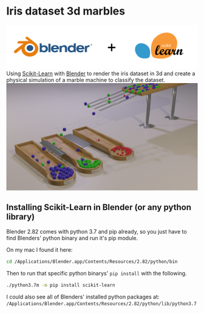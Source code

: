 # Iris dataset 3d marbles
![bld](img/blendner_sklearn.png)
Using [Scikit-Learn](https://scikit-learn.org) with [Blender](https://www.blender.org) to render the iris dataset in 3d and create a physical simulation of a marble machine to classify the dataset.
![scene](img/1492.png)

## Installing Scikit-Learn in Blender (or any python library)
Blender 2.82 comes with python 3.7 and pip already, so you just have to find Blenders' python binary and run it's pip module.

On my mac I found it here:
```bash
cd /Applications/Blender.app/Contents/Resources/2.82/python/bin
```

Then to run that specific python binarys' `pip install` with the following.
```bash
./python3.7m -m pip install scikit-learn
```

I could also see all of Blenders' installed python packages at: `/Applications/Blender.app/Contents/Resources/2.82/python/lib/python3.7`
